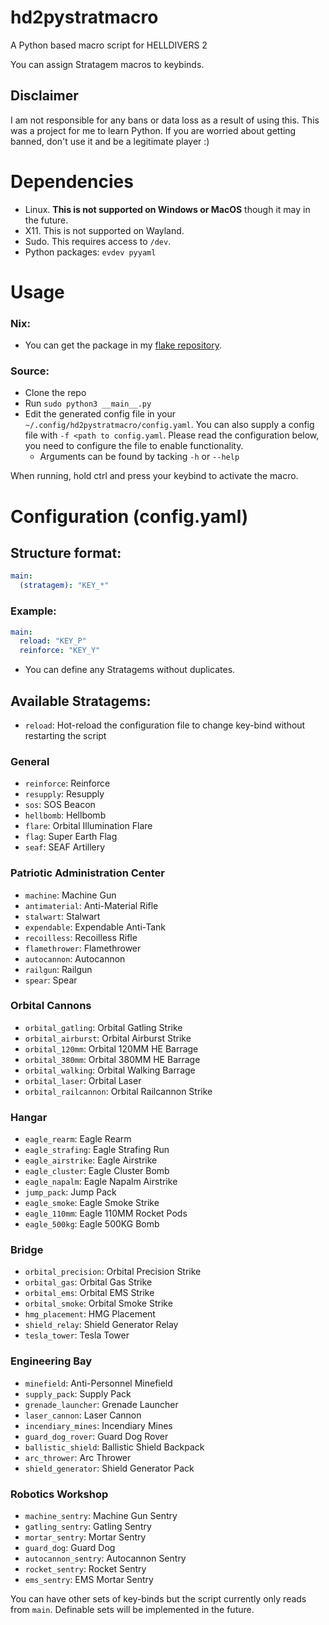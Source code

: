 # hd2pystratmacro
A Python based macro script for HELLDIVERS 2 </br>

You can assign Stratagem macros to keybinds. </br>

## Disclaimer
I am not responsible for any bans or data loss as a result of using this. This was a project for me to learn Python. If you are worried about getting banned, don't use it and be a legitimate player :) </br>

# Dependencies
- Linux. <b>This is not supported on Windows or MacOS</b> though it may in the future.
- X11. This is not supported on Wayland.
- Sudo. This requires access to `/dev`.
- Python packages: `evdev pyyaml`

# Usage
### Nix:
- You can get the package in my [flake repository](https://github.com/PassiveLemon/lemonake). </br>
### Source:
- Clone the repo
- Run `sudo python3 __main__.py`
- Edit the generated config file in your `~/.config/hd2pystratmacro/config.yaml`. You can also supply a config file with `-f <path to config.yaml`. Please read the configuration below, you need to configure the file to enable functionality. </br>
  - Arguments can be found by tacking `-h` or `--help`

When running, hold ctrl and press your keybind to activate the macro.

# Configuration (config.yaml)
## Structure format:
```yaml
main:
  (stratagem): "KEY_*"
```
### Example:
```yaml
main:
  reload: "KEY_P"
  reinforce: "KEY_Y"
```
- You can define any Stratagems without duplicates.

## Available Stratagems:
- `reload`: Hot-reload the configuration file to change key-bind without restarting the script

### General
- `reinforce`: Reinforce
- `resupply`: Resupply
- `sos`: SOS Beacon
- `hellbomb`: Hellbomb
- `flare`: Orbital Illumination Flare
- `flag`: Super Earth Flag
- `seaf`: SEAF Artillery

### Patriotic Administration Center
- `machine`: Machine Gun
- `antimaterial`: Anti-Material Rifle
- `stalwart`: Stalwart
- `expendable`: Expendable Anti-Tank
- `recoilless`: Recoilless Rifle
- `flamethrower`: Flamethrower
- `autocannon`: Autocannon
- `railgun`: Railgun
- `spear`: Spear

### Orbital Cannons
- `orbital_gatling`: Orbital Gatling Strike
- `orbital_airburst`: Orbital Airburst Strike
- `orbital_120mm`: Orbital 120MM HE Barrage
- `orbital_380mm`: Orbital 380MM HE Barrage
- `orbital_walking`: Orbital Walking Barrage
- `orbital_laser`: Orbital Laser
- `orbital_railcannon`: Orbital Railcannon Strike

### Hangar
- `eagle_rearm`: Eagle Rearm
- `eagle_strafing`: Eagle Strafing Run
- `eagle_airstrike`: Eagle Airstrike
- `eagle_cluster`: Eagle Cluster Bomb
- `eagle_napalm`: Eagle Napalm Airstrike
- `jump_pack`: Jump Pack
- `eagle_smoke`: Eagle Smoke Strike
- `eagle_110mm`: Eagle 110MM Rocket Pods
- `eagle_500kg`: Eagle 500KG Bomb

### Bridge
- `orbital_precision`: Orbital Precision Strike
- `orbital_gas`: Orbital Gas Strike
- `orbital_ems`: Orbital EMS Strike
- `orbital_smoke`: Orbital Smoke Strike
- `hmg_placement`: HMG Placement
- `shield_relay`: Shield Generator Relay
- `tesla_tower`: Tesla Tower

### Engineering Bay
- `minefield`: Anti-Personnel Minefield
- `supply_pack`: Supply Pack
- `grenade_launcher`: Grenade Launcher
- `laser_cannon`: Laser Cannon
- `incendiary_mines`: Incendiary Mines
- `guard_dog_rover`: Guard Dog Rover
- `ballistic_shield`: Ballistic Shield Backpack
- `arc_thrower`: Arc Thrower
- `shield_generator`: Shield Generator Pack

### Robotics Workshop
- `machine_sentry`: Machine Gun Sentry
- `gatling_sentry`: Gatling Sentry
- `mortar_sentry`: Mortar Sentry
- `guard_dog`: Guard Dog
- `autocannon_sentry`: Autocannon Sentry
- `rocket_sentry`: Rocket Sentry
- `ems_sentry`: EMS Mortar Sentry

You can have other sets of key-binds but the script currently only reads from `main`. Definable sets will be implemented in the future.
